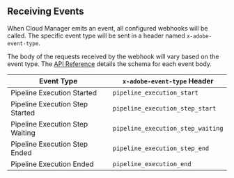 ## Receiving Events

When Cloud Manager emits an event, all configured webhooks will be called. The specific event type will be sent in a header named `x-adobe-event-type`.

The body of the requests received by the webhook will vary based on the event type. The [API Reference](https://www.adobe.io/apis/experiencecloud/cloud-manager/api-reference.html#!AdobeDocs/cloudmanager-api-docs/master/swagger-specs/events.yaml) details the schema for each event body.

| Event Type                      | `x-adobe-event-type` Header       |
|---------------------------------|-----------------------------------|
| Pipeline Execution Started      | `pipeline_execution_start`        |
| Pipeline Execution Step Started | `pipeline_execution_step_start`   |
| Pipeline Execution Step Waiting | `pipeline_execution_step_waiting` |
| Pipeline Execution Step Ended   | `pipeline_execution_step_end`     |
| Pipeline Execution Ended        | `pipeline_execution_end`          |